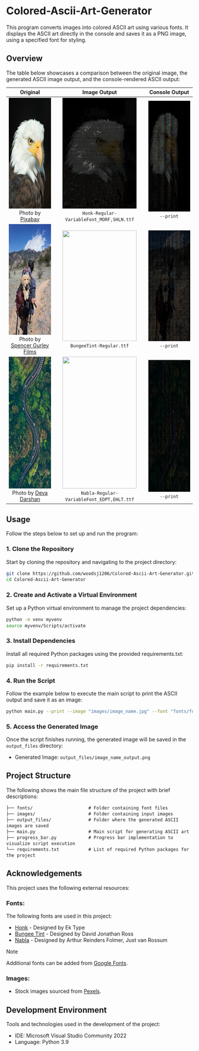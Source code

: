 # Colored-Ascii-Art-Generator
This program converts images into colored ASCII art using various fonts. It displays the ASCII art directly in the console and saves it as a PNG image, using a specified font for styling.

## Overview
The table below showcases a comparison between the original image, the generated ASCII image output, and the console-rendered ASCII output:

| Original         | Image Output       | Console Output       |
|---------------|----------------------|----------------------|
| <div align="center"><img src="assets/original_images/Eagle.jpg" width="200" height="299"> <br/> Photo by [Pixabay](https://www.pexels.com/photo/black-and-white-eagle-36846/) </div> | <div align="center"> <img src="output_files/Eagle_output.png" width="200" height="299"> <br/> `Honk-Regular-VariableFont_MORF,SHLN.ttf` </div> | <div align="center"> <img src="assets/console_output/Eagle_Console_Output.PNG" width="200" height="299">  <br/> `--print`  </div>  |
| <div align="center"> <img src="assets/original_images/Man_With_Blue_and_Maroon_Camping_Bag.jpg" width="200" height="299"> <br/> Photo by [Spencer Gurley Films](https://www.pexels.com/photo/man-with-blue-and-maroon-camping-bag-1448055/) </div>| <div align="center"> <img src="output_files/Man_With_Blue_and_Maroon_Camping_Bag_output.png" width="200" height="299"> <br/> `BungeeTint-Regular.ttf` </div>| <div align="center"> <img src="assets/console_output/Man_With_Blue_and_Maroon_Camping_Bag_Console_Output.PNG" width="200" height="299"> <br/> `--print` </div>  |
| <div align="center"> <img src="assets/original_images/Aerial_View_of_Road_in_the_Middle_of_Trees.jpg" width="200" height="356"> <br/> Photo by [Deva Darshan](https://www.pexels.com/photo/aerial-view-of-road-in-the-middle-of-trees-1173777/) </div>| <div align="center"> <img src="output_files/Aerial_View_of_Road_in_the_Middle_of_Trees_output.png" width="200" height="356"> <br/> `Nabla-Regular-VariableFont_EDPT,EHLT.ttf` </div> | <div align="center"> <img src="assets/console_output/Aerial_View_of_Road_in_the_Middle_of_Trees_Console_Output.PNG" width="200" height="356">  <br/> `--print`  </div>  |

                                
## Usage
Follow the steps below to set up and run the program:

### 1. Clone the Repository
Start by cloning the repository and navigating to the project directory:
```bash
git clone https://github.com/woodsj1206/Colored-Ascii-Art-Generator.git
cd Colored-Ascii-Art-Generator
```

### 2. Create and Activate a Virtual Environment
Set up a Python virtual environment to manage the project dependencies:
```bash
python -m venv myvenv
source myvenv/Scripts/activate
```

### 3. Install Dependencies
Install all required Python packages using the provided requirements.txt:
```bash
pip install -r requirements.txt
```

### 4. Run the Script
Follow the example below to execute the main script to print the ASCII output and save it as an image:
```bash
python main.py --print --image "images/image_name.jpg" --font "fonts/font_name.ttf" --font-size 12 --width-spacing 0 --height-spacing 0 --bg-color 0,0,0
```

### 5. Access the Generated Image
Once the script finishes running, the generated image will be saved in the `output_files` directory:
- Generated Image: `output_files/image_name_output.png`


## Project Structure
The following shows the main file structure of the project with brief descriptions:
```
├── fonts/                     # Folder containing font files
├── images/                    # Folder containing input images
├── output_files/              # Folder where the generated ASCII images are saved
├── main.py                    # Main script for generating ASCII art
├── progress_bar.py            # Progress bar implementation to visualize script execution
└── requirements.txt           # List of required Python packages for the project
```

## Acknowledgements
This project uses the following external resources:

### Fonts:
The following fonts are used in this project:
- [Honk](https://fonts.google.com/specimen/Honk) - Designed by Ek Type
- [Bungee Tint](https://fonts.google.com/specimen/Bungee+Tint) - Designed by David Jonathan Ross
- [Nabla](https://fonts.google.com/specimen/Nabla) - Designed by Arthur Reinders Folmer, Just van Rossum
> [!NOTE]
> Additional fonts can be added from [Google Fonts](https://fonts.google.com/).

### Images:
- Stock images sourced from [Pexels](https://www.pexels.com/).


## Development Environment
Tools and technologies used in the development of the project:
- IDE: Microsoft Visual Studio Community 2022 
- Language: Python 3.9
